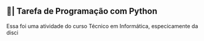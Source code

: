 ## 📄| Tarefa de Programação com Python
 
   Essa foi uma atividade do curso Técnico em Informática, especicamente da disci
